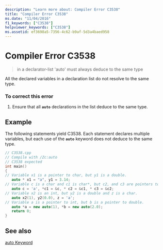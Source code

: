 ```yaml
---
description: "Learn more about: Compiler Error C3538"
title: "Compiler Error C3538"
ms.date: "11/04/2016"
f1_keywords: ["C3538"]
helpviewer_keywords: ["C3538"]
ms.assetid: ef3698a5-7356-4c62-b9af-5d3a4baed958
---
```

# Compiler Error C3538

> in a declarator-list 'auto' must always deduce to the same type

All the declared variables in a declaration list do not resolve to the same type.

### To correct this error

1. Ensure that all **`auto`** declarations in the list deduce to the same type.

## Example

The following statements yield C3538. Each statement declares multiple variables, but each use of the **`auto`** keyword does not deduce to the same type.

```cpp
// C3538.cpp
// Compile with /Zc:auto
// C3538 expected
int main()
{
// Variable x1 is a pointer to char, but y1 is a double.
   auto * x1 = "a", y1 = 3.14;
// Variable c is a char and c1 is char*, but c2, and c3 are pointers to pointers.
   auto c = 'a', *c1 = &c, * c2 = &c1, * c3 = &c2;
// Variable x2 is an int, but y2 is a double and z is a char.
   auto x2(1), y2(0.0), z = 'a';
// Variable a is a pointer to int, but b is a pointer to double.
   auto *a = new auto(1), *b = new auto(2.0);
   return 0;
}
```

## See also

[auto Keyword](../../cpp/auto-cpp.md)
